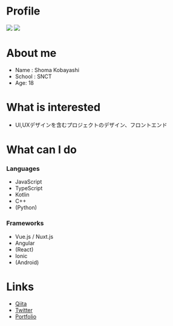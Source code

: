 # Profile
<a><img src="https://github-readme-stats.vercel.app/api?username=shoma3571&show_icons=true&theme=radical&line_height=40" /></a>
<a><img src="https://github-readme-stats.vercel.app/api/top-langs/?username=shoma3571&layout=compact&theme=radical" /></a>

# About me
- Name : Shoma Kobayashi
- School : SNCT
- Age: 18

# What is interested
- UI,UXデザインを含むプロジェクトのデザイン、フロントエンド

# What can I do
### Languages
- JavaScript
- TypeScript
- Kotlin
- C++
- (Python)

### Frameworks
- Vue.js / Nuxt.js
- Angular
- (React)
- Ionic
- (Android)

# Links
- [Qiita](https://qiita.com/shoma3571)
- [Twitter](https://twitter.com/shoma_prog)
- [Portfolio](https://shoma-profile.netlify.app)

